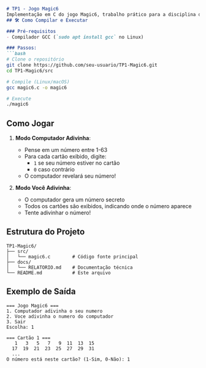 ```markdown
# TP1 - Jogo Magic6
Implementação em C do jogo Magic6, trabalho prático para a disciplina de Programação em Sistemas Computacionais.
## 🛠️ Como Compilar e Executar

### Pré-requisitos
- Compilador GCC (`sudo apt install gcc` no Linux)

### Passos:
```bash
# Clone o repositório
git clone https://github.com/seu-usuario/TP1-Magic6.git
cd TP1-Magic6/src

# Compile (Linux/macOS)
gcc magic6.c -o magic6

# Execute
./magic6
```

## Como Jogar

1. **Modo Computador Adivinha**:
   - Pense em um número entre 1-63
   - Para cada cartão exibido, digite:
     - `1` se seu número estiver no cartão
     - `0` caso contrário
   - O computador revelará seu número!

2. **Modo Você Adivinha**:
   - O computador gera um número secreto
   - Todos os cartões são exibidos, indicando onde o número aparece
   - Tente adivinhar o número!

## Estrutura do Projeto
```
TP1-Magic6/
├── src/
│   └── magic6.c        # Código fonte principal
├── docs/
│   └── RELATORIO.md    # Documentação técnica
└── README.md           # Este arquivo
```

## Exemplo de Saída
```
=== Jogo Magic6 ===
1. Computador adivinha o seu numero
2. Voce adivinha o numero do computador
3. Sair
Escolha: 1

=== Cartão 1 ===
   1   3   5   7   9  11  13  15
  17  19  21  23  25  27  29  31
  ...
O número está neste cartão? (1-Sim, 0-Não): 1
```
